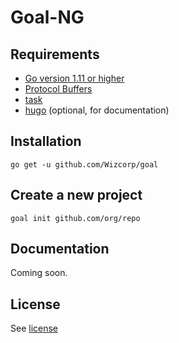 # Goal-NG

## Requirements

* [Go version 1.11 or higher](https://golang.org/dl/)
* [Protocol Buffers](https://github.com/protocolbuffers/protobuf)
* [task](https://taskfile.org/#/installation)
* [hugo](https://gohugo.io) (optional, for documentation)

## Installation

```shell
go get -u github.com/Wizcorp/goal
```

## Create a new project

```shell
goal init github.com/org/repo
```

## Documentation

Coming soon.

## License

See [license](./License.md)